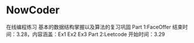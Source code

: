 # NowCoder
在线编程练习 基本的数据结构掌握以及算法的复习巩固
Part 1:FaceOffer 结束时间：3.28，内容涵盖：Ex1 Ex2 Ex3
Part 2:Leetcode  开始时间：3.29 
